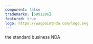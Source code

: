 ```yaml
---
component: false
trademarks: [5891296]
featured: true
logo: https://waypointnda.com/logo.svg
---
```


the standard business NDA
